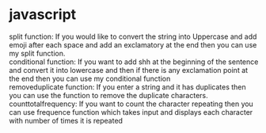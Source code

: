 # javascript
split function: If you would like to convert the string into Uppercase and add emoji after each space and add an exclamatory at the end then you can use my split function.
<br>
conditional function: If you want to add shh at the beginning of the sentence and convert it into lowercase and then if there is any exclamation point at the end then you can use my conditional function<br>
removeduplicate function: If you enter a string and it has duplicates then you can use the function to remove the duplicate characters.<br>
counttotalfrequency: If you want to count the character repeating then you can use frequence function which takes input and displays each character with number of times it is repeated<br>
